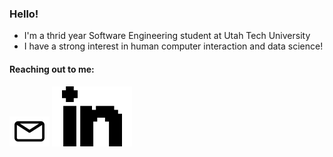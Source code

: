 ### Hello! 
- I'm a thrid year Software Engineering student at Utah Tech University 
- I have a strong interest in human computer interaction and data science! 

#### Reaching out to me: 
[![email](./imgs/email.svg)](angelvelasquez2002@gmail.com)
[![linkedin](./imgs/linkedin.svg)](https://www.linkedin.com/in/angel-velasquez-569102184/)

<!--
**angel-721/angel-721** is a ✨ _special_ ✨ repository because its `README.md` (this file) appears on your GitHub profile.

Here are some ideas to get you started:

- 🔭 I’m currently working on ...
- 🌱 I’m currently learning ...
- 👯 I’m looking to collaborate on ...
- 🤔 I’m looking for help with ...
- 💬 Ask me about ...
- 📫 How to reach me: ...
- 😄 Pronouns: ...
- ⚡ Fun fact: ...
-->
